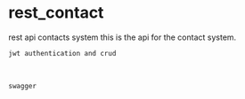 # rest_contact
rest api contacts system
this is the api for the contact system.
```
jwt authentication and crud
```
<br/>

```
swagger
```

